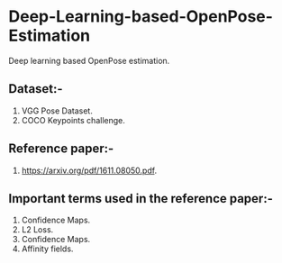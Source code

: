 # Deep-Learning-based-OpenPose-Estimation
Deep learning based OpenPose estimation.  

## Dataset:-  

1. VGG Pose Dataset.  
2. COCO Keypoints challenge.  

## Reference paper:-  

1. https://arxiv.org/pdf/1611.08050.pdf.  


## Important terms used in the reference paper:-

1. Confidence Maps.  
2. L2 Loss.  
3. Confidence Maps.  
4. Affinity fields.  

